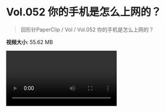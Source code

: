 # Vol.052 你的手机是怎么上网的？

> 回形针PaperClip / Vol / Vol.052 你的手机是怎么上网的？

**视频大小**: 55.62 MB

<div class="video"><video src="https://file.hsyhx.top/archive/PaperClip/Vol/052.mp4" controls preload>🤔 您的浏览器不支持 video 标签</video></div>